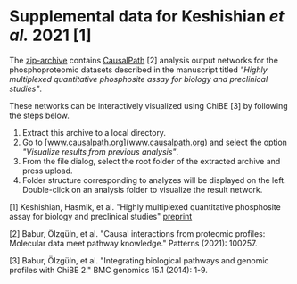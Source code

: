 # Supplemental data for Keshishian *et al.* 2021 [1]


The [zip-archive](https://github.com/broadinstitute/proteomics-SigPath-supplemental-data/blob/90190719b11b5b70be32e33ed0175cd3ffd6d552/SigPath-CausalPath-graphs.zip?raw=true) contains [CausalPath](www.causalpath.org) [2] analysis output networks for the phosphoproteomic datasets described in the manuscript titled *"Highly multiplexed quantitative phosphosite assay for biology and preclinical studies"*. 

These networks can be interactively visualized using ChiBE [3] by following the steps below.

1. Extract this archive to a local directory.
2. Go to [www.causalpath.org](www.causalpath.org) and select the option *"Visualize results from previous analysis"*.
3. From the file dialog, select the root folder of the extracted archive and press upload.
4. Folder structure corresponding to analyzes will be displayed on the left. Double-click on an analysis folder to visualize the result network.


[1] Keshishian, Hasmik, et al. "Highly multiplexed quantitative phosphosite assay for biology and preclinical studies" [preprint](https://doi.org/10.1101/2020.12.08.415281)

[2] Babur, &Ouml;lzg&uuml;ln, et al. "Causal interactions from proteomic profiles: Molecular data meet pathway knowledge." Patterns (2021): 100257.

[3] Babur, &Ouml;lzg&uuml;ln, et al. "Integrating biological pathways and genomic profiles with ChiBE 2." BMC genomics 15.1 (2014): 1-9.